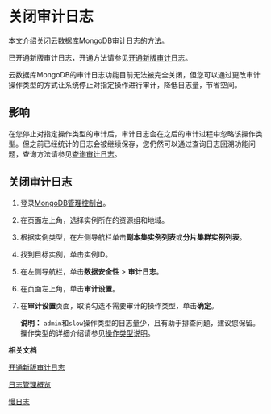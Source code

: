 # 关闭审计日志

本文介绍关闭云数据库MongoDB审计日志的方法。

已开通新版审计日志，开通方法请参见[开通新版审计日志](/cn.zh-CN/用户指南/数据安全性/新版审计日志/开通新版审计日志.md)。

云数据库MongoDB的审计日志功能目前无法被完全关闭，但您可以通过更改审计操作类型的方式让系统停止对指定操作进行审计，降低日志量，节省空间。

## 影响

在您停止对指定操作类型的审计后，审计日志会在之后的审计过程中忽略该操作类型。但之前已经统计的日志会被继续保存，您仍然可以通过查询日志回溯功能问题，查询方法请参见[查询审计日志](/cn.zh-CN/用户指南/数据安全性/新版审计日志/查询审计日志.md)。

## 关闭审计日志

1.  登录[MongoDB管理控制台](https://mongodb.console.aliyun.com/)。

2.  在页面左上角，选择实例所在的资源组和地域。

3.  根据实例类型，在左侧导航栏单击**副本集实例列表**或**分片集群实例列表**。

4.  找到目标实例，单击实例ID。

5.  在左侧导航栏，单击**数据安全性** \> **审计日志**。

6.  在页面左上角，单击**审计设置**。

7.  在**审计设置**页面，取消勾选不需要审计的操作类型，单击**确定**。

    **说明：** `admin`和`slow`操作类型的日志量少，且有助于排查问题，建议您保留。操作类型的详细介绍请参见[操作类型说明](/cn.zh-CN/用户指南/数据安全性/新版审计日志/更改审计设置.md)。


**相关文档**  


[开通新版审计日志](/cn.zh-CN/用户指南/数据安全性/新版审计日志/开通新版审计日志.md)

[日志管理概览](/cn.zh-CN/用户指南/日志管理/日志管理概览.md)

[慢日志](/cn.zh-CN/用户指南/性能诊断与优化（CloudDBA）/慢日志.md)

